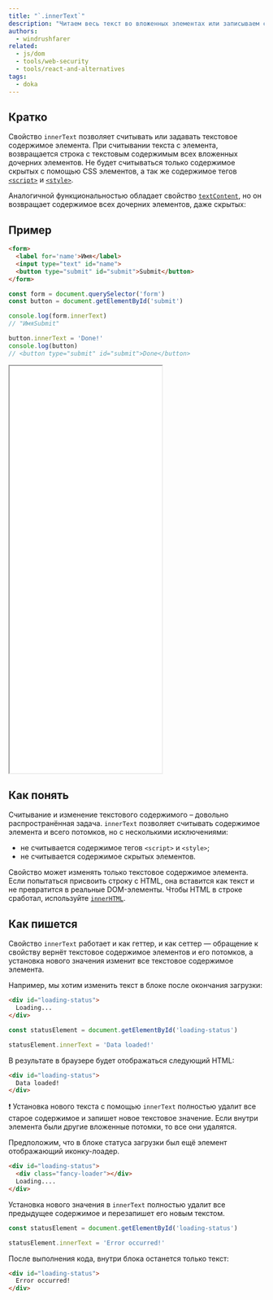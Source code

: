 ```yaml
---
title: "`.innerText`"
description: "Читаем весь текст во вложенных элементах или записываем свой."
authors:
  - windrushfarer
related:
  - js/dom
  - tools/web-security
  - tools/react-and-alternatives
tags:
  - doka
---
```


## Кратко

Свойство `innerText` позволяет считывать или задавать текстовое содержимое элемента. При считывании текста с элемента, возвращается строка с текстовым содержимым всех вложенных дочерних элементов. Не будет считываться только содержимое скрытых с помощью CSS элементов, а так же содержимое тегов [`<script>`](/html/script/) и [`<style>`](/html/style/).

Аналогичной функциональностью обладает свойство [`textContent`](/js/element-textcontent/), но он возвращает содержимое всех дочерних элементов, даже скрытых:

## Пример

```html
<form>
  <label for='name'>Имя</label>
  <input type="text" id="name">
  <button type="submit" id="submit">Submit</button>
</form>
```

```js
const form = document.querySelector('form')
const button = document.getElementById('submit')

console.log(form.innerText)
// "ИмяSubmit"

button.innerText = 'Done!'
console.log(button)
// <button type="submit" id="submit">Done</button>
```

<iframe title="Как работает свойство" src="demos/index/" height="800"></iframe>

## Как понять

Считывание и изменение текстового содержимого – довольно распространённая задача. `innerText` позволяет считывать содержимое элемента и всего потомков, но с несколькими исключениями:

- не считывается содержимое тегов `<script>` и `<style>`;
- не считывается содержимое скрытых элементов.

Свойство может изменять только текстовое содержимое элемента. Если попытаться присвоить строку с HTML, она вставится как текст и не превратится в реальные DOM-элементы. Чтобы HTML в строке сработал, используйте [`innerHTML`](/js/element-innerhtml/).

## Как пишется

Свойство `innerText` работает и как геттер, и как сеттер — обращение к свойству вернёт текстовое содержимое элементов и его потомков, а установка нового значения изменит все текстовое содержимое элемента.

Например, мы хотим изменить текст в блоке после окончания загрузки:

```html
<div id="loading-status">
  Loading...
</div>
```

```js
const statusElement = document.getElementById('loading-status')

statusElement.innerText = 'Data loaded!'
```

В результате в браузере будет отображаться следующий HTML:

```html
<div id="loading-status">
  Data loaded!
</div>
```

<aside>

❗️ Установка нового текста с помощью `innerText` полностью удалит все старое содержимое и запишет новое текстовое значение. Если внутри элемента были другие вложенные потомки, то все они удалятся.

</aside>

Предположим, что в блоке статуса загрузки был ещё элемент отображающий иконку-лоадер.

```html
<div id="loading-status">
  <div class="fancy-loader"></div>
  Loading....
</div>
```

Установка нового значения в `innerText` полностью удалит все предыдущее содержимое и перезапишет его новым текстом.

```js
const statusElement = document.getElementById('loading-status')

statusElement.innerText = 'Error occurred!'
```

После выполнения кода, внутри блока останется только текст:

```html
<div id="loading-status">
  Error occurred!
</div>
```
